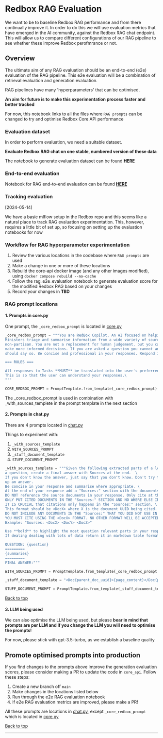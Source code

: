 # Redbox RAG Evaluation

We want to be to baseline Redbox RAG performance and from there continually improve it. In order to do this we will use evaluation metrics that have emerged in the AI community, against the Redbox RAG chat endpoint. This will allow us to compare different configurations of our RAG pipeline to see whether these improve Redbox perofmrance or not.

## Overview

The ultimate aim of any RAG evaluation should be an end-to-end (e2e) evaluation of the RAG pipeline. This e2e evaluation will be a combination of retrieval evaluation and generation evaluation. 

RAG pipelines have many 'hyperparameters' that can be optimised.


**An aim for future is to make this experimentation process faster and better tracked**

For now, this notebook links to all the files where `RAG prompts` can be changed to try and optimise Redbox Core API performance


### Evaluation dataset

In order to perform evaluation, we need a suitable dataset.

**Evaluate Redbox RAG chat on one stable, numbered version of these data**

The notebook to generate evaluation dataset can be found [**HERE**](/notebooks/evaluation/evaluation_dataset_generation.ipynb)

### End-to-end evaluation
Notebook for RAG end-to-end evaluation can be found [**HERE**](/notebooks/evaluation/rag_e2e_evaluation.ipynb)





### Tracking evaluation
[2024-05-14] 

We have a basic mlflow setup in the Redbox repo and this seems like a natural place to track RAG evaluation experimentation. This, however, requires a little bit of set up, so focusing on setting up the evaluation notebooks for now



### Workflow for RAG hyperparameter experimentation
1. Review the various locations in the codebase where `RAG prompts` are used
2. Make a change in one or more of these locations
3. Rebuild the core-api docker image (and any other images modified), using `docker compose rebuild --no-cache`
4. Follow the rag_e2e_evaluation notebook to generate evaluation score for the modified Redbox RAG based on your changes
5. Record your changes in **TBD**


### RAG prompt locations
#### 1. Prompts in core.py
One prompt, the `_core_redbox_prompt` is located in [core.py](../../redbox/llm/prompts/core.py)


```python
_core_redbox_prompt = """You are RedBox Copilot. An AI focused on helping UK Civil Servants, Political Advisors and\
Ministers triage and summarise information from a wide variety of sources. You are impartial and\
non-partisan. You are not a replacement for human judgement, but you can help humans\
make more informed decisions. If you are asked a question you cannot answer based on your following instructions, you\
should say so. Be concise and professional in your responses. Respond in markdown format.

=== RULES ===

All responses to Tasks **MUST** be translated into the user's preferred language.\
This is so that the user can understand your responses.\
"""
```

```python
CORE_REDBOX_PROMPT = PromptTemplate.from_template(_core_redbox_prompt)
```
The _core_redbox_prompt is used in combination with _with_sources_templete in the prompt template in the next section

#### 2. Prompts in chat.py
There are 4 prompts located in [chat.py](../../redbox/llm/prompts/chat.py)

Things to experiment with:
1. `_with_sources_template`
2. `WITH_SOURCES_PROMPT`
3. `_stuff_document_template`
4. `STUFF_DOCUMENT_PROMPT`

```python
_with_sources_template = """Given the following extracted parts of a long document and \
a question, create a final answer with Sources at the end.  \
If you don't know the answer, just say that you don't know. Don't try to make \
up an answer.
Be concise in your response and summarise where appropriate. \
At the end of your response add a "Sources:" section with the documents you used. \
DO NOT reference the source documents in your response. Only cite at the end. \
ONLY PUT CITED DOCUMENTS IN THE "Sources:" SECTION AND NO WHERE ELSE IN YOUR RESPONSE. \
IT IS CRUCIAL that citations only happens in the "Sources:" section. \
This format should be <DocX> where X is the document UUID being cited.  \
DO NOT INCLUDE ANY DOCUMENTS IN THE "Sources:" THAT YOU DID NOT USE IN YOUR RESPONSE. \
YOU MUST CITE USING THE <DocX> FORMAT. NO OTHER FORMAT WILL BE ACCEPTED.
Example: "Sources: <DocX> <DocY> <DocZ>"

Use **bold** to highlight the most question relevant parts in your response.
If dealing dealing with lots of data return it in markdown table format.

QUESTION: {question}
=========
{summaries}
=========
FINAL ANSWER:"""
```

```python
WITH_SOURCES_PROMPT = PromptTemplate.from_template(_core_redbox_prompt + _with_sources_template)

_stuff_document_template = "<Doc{parent_doc_uuid}>{page_content}</Doc{parent_doc_uuid}>"

STUFF_DOCUMENT_PROMPT = PromptTemplate.from_template(_stuff_document_template)
```

[Back to top](#title)

#### 3. LLM being used
We can also optimise the LLM being used, but please **bear in mind that prompts are per LLM and if you change the LLM you will need to optimise the prompts!**

For now, please stick with gpt-3.5-turbo, as we establish a baseline quality


## Promote optimised prompts into production
If you find changes to the prompts above improve the generation evaluation scores, please consider making a PR to update the code in `core_api`. Follow these steps:

1. Create a new branch off `main`
2. Make changes in the locations listed below
3. Run through the e2e RAG evaluation notebook
4. If e2e RAG evaluation metrics are improved, please make a PR!

All these prompts are locations in [chat.py](../../redbox/llm/prompts/chat.py), except `_core_redbox_prompt` which is located in [core.py](../../redbox/llm/prompts/core.py)

[Back to top](#title)

--------------------------